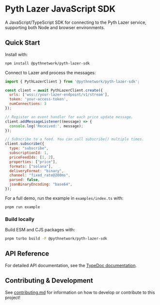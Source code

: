 # Pyth Lazer JavaScript SDK

A JavaScript/TypeScript SDK for connecting to the Pyth Lazer service, supporting both Node and browser environments.


## Quick Start
Install with:
```sh
npm install @pythnetwork/pyth-lazer-sdk
```

Connect to Lazer and process the messages:
```javascript
import { PythLazerClient } from '@pythnetwork/pyth-lazer-sdk';

const client = await PythLazerClient.create({
  urls: ['wss://your-lazer-endpoint/v1/stream'],
  token: 'your-access-token',
  numConnections: 3
});

// Register an event handler for each price update message.
client.addMessageListener((message) => {
  console.log('Received:', message);
});

// Subscribe to a feed. You can call subscribe() multiple times. 
client.subscribe({
  type: "subscribe",
  subscriptionId: 1,
  priceFeedIds: [1, 2],
  properties: ["price"],
  formats: ["solana"],
  deliveryFormat: "binary",
  channel: "fixed_rate@200ms",
  parsed: false,
  jsonBinaryEncoding: "base64",
});
```

For a full demo, run the example in `examples/index.ts` with:
```
pnpm run example
```
### Build locally

Build ESM and CJS packages with:

```sh
pnpm turbo build -F @pythnetwork/pyth-lazer-sdk
```

## API Reference

For detailed API documentation, see the [TypeDoc documentation](docs/typedoc/).

## Contributing & Development

See [contributing.md](docs/contributing/contributing.md) for information on how to develop or contribute to this project!
